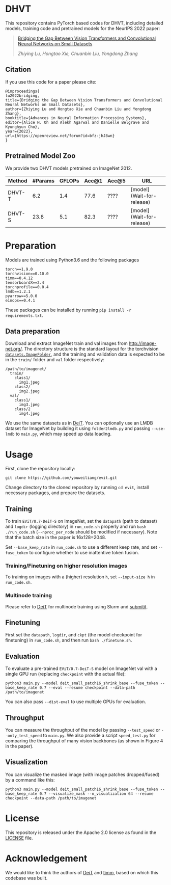 # DHVT

This repository contains PyTorch based codes for DHVT, including detailed models, training code and pretrained models for the NeurIPS 2022 paper:
> [Bridging the Gap Between Vision Transformers and Convolutional Neural Networks on Small Datasets](https://arxiv.org/abs/2210.05958)
> 
> _Zhiying Lu, Hongtao Xie, Chuanbin Liu, Yongdong Zhang_

## Citation
If you use this code for a paper please cite:

```
@inproceedings{
lu2022bridging,
title={Bridging the Gap Between Vision Transformers and Convolutional Neural Networks on Small Datasets},
author={Zhiying Lu and Hongtao Xie and Chuanbin Liu and Yongdong Zhang},
booktitle={Advances in Neural Information Processing Systems},
editor={Alice H. Oh and Alekh Agarwal and Danielle Belgrave and Kyunghyun Cho},
year={2022},
url={https://openreview.net/forum?id=bfz-jhJ8wn}
}
```

## Pretrained Model Zoo

We provide two DHVT models pretrained on ImageNet 2012.

| Method | #Params | GFLOPs| Acc@1 | Acc@5 | URL |
| --- | --- | --- | --- | --- | --- |
| DHVT-T | 6.2 | 1.4 | 77.6 | ???? | [model] (Wait-for-release) |
| DHVT-S | 23.8 | 5.1 | 82.3 | ???? | [model] (Wait-for-release) |



# Preparation
Models are trained using Python3.6 and the following packages
```
torch==1.9.0
torchvision==0.10.0
timm==0.4.12
tensorboardX==2.4
torchprofile==0.0.4
lmdb==1.2.1
pyarrow==5.0.0
einops==0.4.1
```
These packages can be installed by running `pip install -r requirements.txt`.

## Data preparation

Download and extract ImageNet train and val images from http://image-net.org/.
The directory structure is the standard layout for the torchvision [`datasets.ImageFolder`](https://pytorch.org/docs/stable/torchvision/datasets.html#imagefolder), and the training and validation data is expected to be in the `train/` folder and `val` folder respectively:

```
/path/to/imagenet/
  train/
    class1/
      img1.jpeg
    class2/
      img2.jpeg
  val/
    class1/
      img3.jpeg
    class/2
      img4.jpeg
```
We use the same datasets as in [DeiT](https://github.com/facebookresearch/deit). You can optionally use an LMDB dataset for ImageNet by building it using `folder2lmdb.py` and passing `--use-lmdb` to `main.py`, which may speed up data loading.

# Usage

First, clone the repository locally:
```
git clone https://github.com/youweiliang/evit.git
```
Change directory to the cloned repository by running `cd evit`, install necessary packages, and prepare the datasets.

## Training
To train `EViT/0.7-DeiT-S` on ImageNet, set the `datapath` (path to dataset) and `logdir` (logging directory) in `run_code.sh` properly and run `bash ./run_code.sh` (`--nproc_per_node` should be modified if necessary). Note that the batch size in the paper is 16x128=2048.

Set `--base_keep_rate` in `run_code.sh` to use a different keep rate, and set `--fuse_token` to configure whether to use inattentive token fusion. 

### Training/Finetuning on higher resolution images
To training on images with a (higher) resolution `h`, set `--input-size h` in `run_code.sh`.

### Multinode training
Please refer to [DeiT](https://github.com/facebookresearch/deit) for multinode training using Slurm and [submitit](https://github.com/facebookincubator/submitit).

## Finetuning
First set the `datapath`, `logdir`, and `ckpt` (the model checkpoint for finetuning) in `run_code.sh`, and then run `bash ./finetune.sh`.

## Evaluation
To evaluate a pre-trained `EViT/0.7-DeiT-S` model on ImageNet val with a single GPU run (replacing `checkpoint` with the actual file):
```
python3 main.py --model deit_small_patch16_shrink_base --fuse_token --base_keep_rate 0.7 --eval --resume checkpoint --data-path /path/to/imagenet
```
You can also pass `--dist-eval` to use multiple GPUs for evaluation. 

## Throughput
You can measure the throughput of the model by passing `--test_speed` or `--only_test_speed` to `main.py`. We also provide a script `speed_test.py` for comparing the throughput of many vision backbones (as shown in Figure 4 in the paper).

## Visualization
You can visualize the masked image (with image patches dropped/fused) by a command like this:
```
python3 main.py --model deit_small_patch16_shrink_base --fuse_token --base_keep_rate 0.7 --visualize_mask --n_visualization 64 --resume checkpoint --data-path /path/to/imagenet
```

# License
This repository is released under the Apache 2.0 license as found in the [LICENSE](LICENSE) file.

# Acknowledgement
We would like to think the authors of [DeiT](https://github.com/facebookresearch/deit) and [timm](https://github.com/rwightman/pytorch-image-models), based on which this codebase was built.
